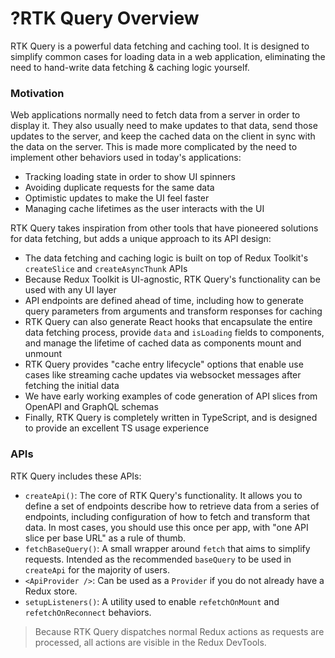 # ?RTK Query Overview

RTK Query is a powerful data fetching and caching tool. It is designed to simplify common cases for loading data in a web application, eliminating the need to hand-write data fetching & caching logic yourself.

### Motivation

Web applications normally need to fetch data from a server in order to display it. They also usually need to make updates to that data, send those updates to the server, and keep the cached data on the client in sync with the data on the server. This is made more complicated by the need to implement other behaviors used in today's applications:

* Tracking loading state in order to show UI spinners
* Avoiding duplicate requests for the same data
* Optimistic updates to make the UI feel faster
* Managing cache lifetimes as the user interacts with the UI

RTK Query takes inspiration from other tools that have pioneered solutions for data fetching, but adds a unique approach to its API design:

* The data fetching and caching logic is built on top of Redux Toolkit's `createSlice` and `createAsyncThunk` APIs
* Because Redux Toolkit is UI-agnostic, RTK Query's functionality can be used with any UI layer
* API endpoints are defined ahead of time, including how to generate query parameters from arguments and transform responses for caching
* RTK Query can also generate React hooks that encapsulate the entire data fetching process, provide `data` and `isLoading` fields to components, and manage the lifetime of cached data as components mount and unmount
* RTK Query provides "cache entry lifecycle" options that enable use cases like streaming cache updates via websocket messages after fetching the initial data
* We have early working examples of code generation of API slices from OpenAPI and GraphQL schemas
* Finally, RTK Query is completely written in TypeScript, and is designed to provide an excellent TS usage experience

### APIs

RTK Query includes these APIs:

* `createApi()`: The core of RTK Query's functionality. It allows you to define a set of endpoints describe how to retrieve data from a series of endpoints, including configuration of how to fetch and transform that data. In most cases, you should use this once per app, with "one API slice per base URL" as a rule of thumb.
* `fetchBaseQuery()`: A small wrapper around `fetch` that aims to simplify requests. Intended as the recommended `baseQuery` to be used in `createApi` for the majority of users.
* `<ApiProvider />`: Can be used as a `Provider` if you do not already have a Redux store.
* `setupListeners()`: A utility used to enable `refetchOnMount` and `refetchOnReconnect` behaviors.

> Because RTK Query dispatches normal Redux actions as requests are processed, all actions are visible in the Redux DevTools.
